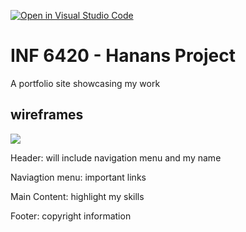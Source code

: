 [![Open in Visual Studio Code](https://classroom.github.com/assets/open-in-vscode-2e0aaae1b6195c2367325f4f02e2d04e9abb55f0b24a779b69b11b9e10269abc.svg)](https://classroom.github.com/online_ide?assignment_repo_id=17672270&assignment_repo_type=AssignmentRepo)
# INF 6420 - Hanans Project

A portfolio site showcasing my work

## wireframes

![
](<wireframes/wireframe image.png>)

Header: will include navigation menu and my name

Naviagtion menu: important links

Main Content: highlight my skills

Footer: copyright information
